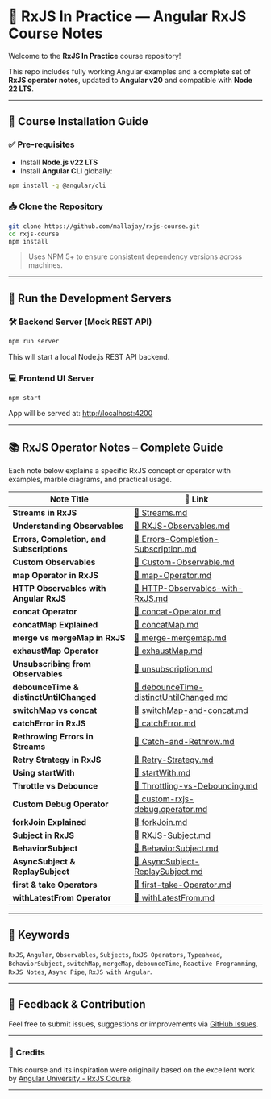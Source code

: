 # 📘 RxJS In Practice — Angular RxJS Course Notes

Welcome to the **RxJS In Practice** course repository!

This repo includes fully working Angular examples and a complete set of **RxJS operator notes**, updated to **Angular v20** and compatible with **Node 22 LTS**.

---

## 🚀 Course Installation Guide

### ✅ Pre-requisites

- Install **Node.js v22 LTS**
- Install **Angular CLI** globally:

```bash
npm install -g @angular/cli
```

### 📥 Clone the Repository

```bash
git clone https://github.com/mallajay/rxjs-course.git
cd rxjs-course
npm install
```

> Uses NPM 5+ to ensure consistent dependency versions across machines.

---

## 🧪 Run the Development Servers

### 🛠 Backend Server (Mock REST API)

```bash
npm run server
```

This will start a local Node.js REST API backend.

### 💻 Frontend UI Server

```bash
npm start
```

App will be served at: [http://localhost:4200](http://localhost:4200)

---

## 📚 RxJS Operator Notes – Complete Guide

Each note below explains a specific RxJS concept or operator with examples, marble diagrams, and practical usage.

| Note Title                                | 🔗 Link                                                                                                                                    |
| ----------------------------------------- | ------------------------------------------------------------------------------------------------------------------------------------------ |
| **Streams in RxJS**                       | [📄 Streams.md](https://github.com/mallajay/rxjs-course/blob/main/Notes/01.Streams.md)                                                     |
| **Understanding Observables**             | [📄 RXJS-Observables.md](https://github.com/mallajay/rxjs-course/blob/main/Notes/02.RXJS-Observables.md)                                   |
| **Errors, Completion, and Subscriptions** | [📄 Errors-Completion-Subscription.md](https://github.com/mallajay/rxjs-course/blob/main/Notes/03.Errors-Completion-Subscription.md)       |
| **Custom Observables**                    | [📄 Custom-Observable.md](https://github.com/mallajay/rxjs-course/blob/main/Notes/04.Custom-Observable.md)                                 |
| **map Operator in RxJS**                  | [📄 map-Operator.md](https://github.com/mallajay/rxjs-course/blob/main/Notes/05.map-Operator.md)                                           |
| **HTTP Observables with Angular RxJS**    | [📄 HTTP-Observables-with-RxJS.md](https://github.com/mallajay/rxjs-course/blob/main/Notes/06.HTTP-Observables-with-RxJS.md)               |
| **concat Operator**                       | [📄 concat-Operator.md](https://github.com/mallajay/rxjs-course/blob/main/Notes/07.concat-Operator.md)                                     |
| **concatMap Explained**                   | [📄 concatMap.md](https://github.com/mallajay/rxjs-course/blob/main/Notes/08.concatMap.md)                                                 |
| **merge vs mergeMap in RxJS**             | [📄 merge-mergemap.md](https://github.com/mallajay/rxjs-course/blob/main/Notes/09.merge-mergemap.md)                                       |
| **exhaustMap Operator**                   | [📄 exhaustMap.md](https://github.com/mallajay/rxjs-course/blob/main/Notes/10.exhaustMap.md)                                               |
| **Unsubscribing from Observables**        | [📄 unsubscription.md](https://github.com/mallajay/rxjs-course/blob/main/Notes/11.unsubscription.md)                                       |
| **debounceTime & distinctUntilChanged**   | [📄 debounceTime-distinctUntilChanged.md](https://github.com/mallajay/rxjs-course/blob/main/Notes/12.debounceTime-distinctUntilChanged.md) |
| **switchMap vs concat**                   | [📄 switchMap-and-concat.md](https://github.com/mallajay/rxjs-course/blob/main/Notes/13.switchMap-and-concat.md)                           |
| **catchError in RxJS**                    | [📄 catchError.md](https://github.com/mallajay/rxjs-course/blob/main/Notes/14.catchError.md)                                               |
| **Rethrowing Errors in Streams**          | [📄 Catch-and-Rethrow.md](https://github.com/mallajay/rxjs-course/blob/main/Notes/15.Catch-and-Rethrow.md)                                 |
| **Retry Strategy in RxJS**                | [📄 Retry-Strategy.md](https://github.com/mallajay/rxjs-course/blob/main/Notes/16.Retry-Strategy.md)                                       |
| **Using startWith**                       | [📄 startWith.md](https://github.com/mallajay/rxjs-course/blob/main/Notes/17.startWith.md)                                                 |
| **Throttle vs Debounce**                  | [📄 Throttling-vs-Debouncing.md](https://github.com/mallajay/rxjs-course/blob/main/Notes/18.Throttling-vs-Debouncing.md)                   |
| **Custom Debug Operator**                 | [📄 custom-rxjs-debug.operator.md](https://github.com/mallajay/rxjs-course/blob/main/Notes/19.custom-rxjs-debug.operator.md)               |
| **forkJoin Explained**                    | [📄 forkJoin.md](https://github.com/mallajay/rxjs-course/blob/main/Notes/20.forkJoin.md)                                                   |
| **Subject in RxJS**                       | [📄 RXJS-Subject.md](https://github.com/mallajay/rxjs-course/blob/main/Notes/21.RXJS-Subject.md)                                           |
| **BehaviorSubject**                       | [📄 BehaviorSubject.md](https://github.com/mallajay/rxjs-course/blob/main/Notes/22.BehaviorSubject.md)                                     |
| **AsyncSubject & ReplaySubject**          | [📄 AsyncSubject-ReplaySubject.md](https://github.com/mallajay/rxjs-course/blob/main/Notes/23.AsyncSubject-ReplaySubject.md)               |
| **first & take Operators**                | [📄 first-take-Operator.md](https://github.com/mallajay/rxjs-course/blob/main/Notes/24.first-take-Operator.md)                             |
| **withLatestFrom Operator**               | [📄 withLatestFrom.md](https://github.com/mallajay/rxjs-course/blob/main/Notes/25.withLatestFrom.md)                                       |

---

## 🔗 Keywords

`RxJS`, `Angular`, `Observables`, `Subjects`, `RxJS Operators`, `Typeahead`, `BehaviorSubject`, `switchMap`, `mergeMap`, `debounceTime`, `Reactive Programming`, `RxJS Notes`, `Async Pipe`, `RxJS with Angular`.

---

## 📩 Feedback & Contribution

Feel free to submit issues, suggestions or improvements via [GitHub Issues](https://github.com/mallajay/rxjs-course/issues).

---

### 🙏 Credits

This course and its inspiration were originally based on the excellent work by [Angular University - RxJS Course](https://github.com/angular-university/rxjs-course).

---
